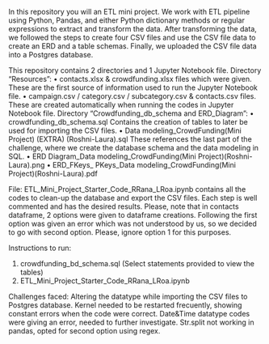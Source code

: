 In this repository you will an ETL mini project. We work with ETL pipeline using Python, Pandas, and either Python dictionary methods or regular expressions to extract and transform the data. After transforming the data, we followed the steps to create four CSV files and use the CSV file data to create an ERD and a table schemas. Finally, we uploaded the CSV file data into a Postgres database.

This repository contains 2 directories and 1 Jupyter Notebook file.
Directory “Resources”: 
•	contacts.xlsx & crowdfunding.xlsx files which were given. These are the first source of information used to run the Jupyter Notebook file.
•	campaign.csv / category.csv / subcategory.csv & contacts.csv files. These are created automatically when running  the codes in Jupyter Notebook file.
Directory “Crowdfunding_db_schema and ERD_Diagram”: 
•	crowdfunding_db_schema.sql Contains the creation of tables to later be used for importing the CSV files.
•	Data modeling_CrowdFunding(Mini Project) (EXTRA) (Roshni-Laura).sql These references the last part of the challenge, where we create the database schema and the data modeling in SQL.
•	ERD Diagram_Data modeling_CrowdFunding(Mini Project)(Roshni-Laura).png
•	ERD_FKeys_ PKeys_Data modeling_CrowdFunding(Mini Project)(Roshni-Laura).pdf

File: ETL_Mini_Project_Starter_Code_RRana_LRoa.ipynb contains all the codes to clean-up the database and export the CSV files. Each step is well commented and has the desired results.
Please, note that in contacts dataframe, 2 options were given to dataframe creations. Following the first option was given an error which was not understood by us, so we decided to go with second option. Please, ignore option 1 for this purposes.

Instructions to run:
1.	crowdfunding_bd_schema.sql (Select statements provided to view the tables)
2.	ETL_Mini_Project_Starter_Code_RRana_LRoa.ipynb

Challenges faced:
Altering the datatype while importing the CSV files to Postgres database.
Kernel needed to be restarted frecuently, showing constant errors when the code were correct.
Date&Time datatype codes were giving an error, needed to further investigate.
Str.split not working in pandas, opted for second option using regex.
